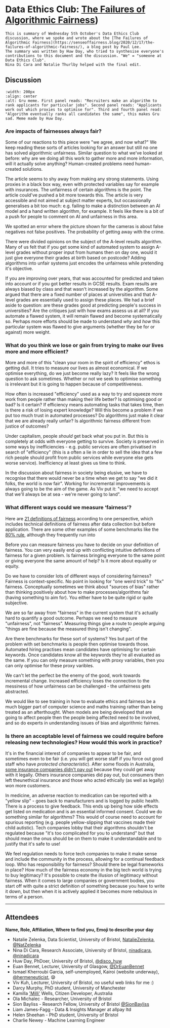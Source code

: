 # Data Ethics Club: [The Failures of Algorithmic Fairness](https://senseoffairness.blog/2020/12/17/the-failures-of-algorithmic-fairness/))
<!--Please don't edit the info panel below-->

```{admonition} What's this? 
This is summary of Wednesday 5th October's Data Ethics Club discussion, where we spoke and wrote about the [The Failures of Algorithmic Fairness](https://senseoffairness.blog/2020/12/17/the-failures-of-algorithmic-fairness/), a blog post by Paul Lee.
The summary was written by Huw Day, who tried to synthesise everyone's contributions to this document and the discussion. "We" = "someone at Data Ethics Club". 
Nina Di Cara and Natalie Thurlby helped with the final edit.
```

## Discussion

```{image} images/AlgoFair.png
:width: 200px
:align: center
:alt: Gru meme. First panel reads: "Recruiters make an algorithm to rank applicants for particular jobs". Second panel reads: "Applicants work out which proxies to optimise for". Third and fourth panel read: "Algorithm eventually ranks all candidates the same", this makes Gru sad. Meme made by Huw Day.
```

### Are impacts of fairnesses always fair? 

Some of our reactions to this piece were "we agree, and now what?" We keep reading these sorts of articles looking for an answer but still no one has solved algorithmic unfairness. Similar question to what we've looked at before: why are we doing all this work to gather more and more information, will it actually solve anything? Human-created problems need human-created solutions.

The article seems to shy away from making any strong statements. Using proxies in a black box way, even with protected variables say for example with insurances. The unfairness of certain algorithms is the point. The article could've pushed a bit more towards this. The article is very accessible and not aimed at subject matter experts, but occassionally generalises a bit too much: e.g. failing to make a distinction between an AI model and a hand written algorithm, for example. It feels like there is a bit of a push for people to comment on AI and unfairness in this area. 

We spotted an error where the picture shown for the cameras is about false negatives not false positives. The probability of getting away with the crime. 

There were divided opinions on the subject of the A-level results algorithm. Many of us felt that if you get some kind of automated system to assign A-level grades without proper input from humans then on day one, would it just give everyone their grades at birth based on postcode? Adding algorithms into unfair systems just encodes the unfairness while pretending it's objective.

If you are improving over years, that was accounted for predicted and taken into account or if you got better results in GCSE results. Exam results are always biased by class and that wasn't increased by the algorithm. Some argued that there are a fixed number of places at universities and that A-level grades are essentially used to assign these places. We had a brief aside to question: are these grades good at predicting people's success in universities? Are the critiques just with how exams assess us at all? If you automate a flawed system, it will remain flawed and become systematically so. Perhaps more efforts should be made to understand *why* and *how* this particular system was flawed to give arguments (whether they be for or against) more weight.

### What do you think we lose or gain from trying to make our lives more and more efficient?

More and more of this "clean your room in the spirit of efficiency" ethos is getting dull. It tries to measure our lives as almost economical. If we optimise everything, do we just become really lazy? It feels like the wrong question to ask sometimes. Whether or not we seek to optimise something is irrelevant but it is going to happen because of competitiveness.

How often is increased "efficiency" used as a way to try and squeeze more work from people rather than making their life better? Is optimising good or bad? Is it certain? If efficiency means automating tasks that takes time, then is there a risk of losing expert knowledge? Will this become a problem if we put too much trust in automated processes? Do algorithms just make it clear that we are already really unfair? Is algorithmic fairness different from justice of outcomes?

Under capitalism, people *should* get back what you put in. But this is completely at odds with everyone getting to survive. Society is preserved in some ways by inefficiencies - e.g. public services are often privatised in search of "efficiency" (this is a often a lie in order to sell the idea that a few rich people should profit from public services while everyone else gets worse service). Inefficiency at least gives us time to think.

In the discussion about fairness in society being elusive, we have to recognise that there would never be a time when we get to say "we did it folks, the world is now fair". Working for incremental improvements is always going to be the aim of the game. As Viv put it: "we need to accept that we'll always be at sea - we're never going to land". 

### What different ways could we measure ‘fairness’?

Here are [21 definitions of fairness](https://fairmlbook.org/tutorial2.html) according to one perspective, which includes technical definitions of fairness after data collection but before application. There are some other examples of some benchmarks like the
[80% rule](https://en.wikipedia.org/wiki/Disparate_impact#The_80%_rule), although they frequently run into 

Before you can measure fairness you have to decide on your definition of fairness. You can very easily end up with conflicting intuitive definitions of fairness for a given problem. Is fairness bringing everyone to the same point or giving everyone the same amount of help? Is it more about equality or equity.

Do we have to consider lots of different ways of considering fairness? Fairness is context-specific. No point in looking for "one weird trick" to "fix" fairness. Conceptually sometimes we think about "sources of bias" rather than thinking positively about how to make processes/algorithms fair (having something to aim for). You either have to be quite rigid or quite subjective.

We are so far away from "fairness" in the current system that it's actually hard to quantify a good outcome. Perhaps we need to measure "unfairness", not "fairness". Measuring things give a route to people arguing "things are fine because the measured thing isn't changing".

Are there benchmarks for these sort of systems? Yes but part of the problem with set benchmarks is people then optimise towards those. Automated hiring practises mean candidates have optimising for certain keywords. Once candidates know all the keywords they're all evaluated as the same. If you can only measure something with proxy variables, then you can only optimise for these proxy varibles.

We can't let the perfect be the enemy of the good, work towards incremental change. Increased efficiency loses the connection to the messiness of how unfairness can be challenged - the unfairness gets abstracted.

We would like to see training in how to evaluate ethics and fairness be a much bigger part of computer science and maths training rather than being treated as an afterthought. When models are being developed that are going to affect people then the people being affected need to be involved, and so do experts in understanding issues of bias and algorithmic fairnes.

### Is there an acceptable level of fairness we could require before releasing new technologies? How would this work in practice?

It's in the financial interest of companies to appear to be fair, and sometimes even to be fair (i.e. you will get worse staff if you force out good staff who have *protected characteristic*). After some floods in Australia, [some insurance companies didn't pay out](https://www.theguardian.com/australia-news/2022/mar/10/insurance-fine-print-may-mean-thousands-of-flood-victims-are-unable-to-claim-report-says) because they could get away with it legally. Others insurance companies did pay out, but consumers then left theunethical insurance and those who acted ethically (as well as legally) won more customers.

In medicine, an adverse reaction to medication can be reported with a "yellow slip" - goes back to manufacturers and is logged by public health. There is a process to give feedback. This ends up being how side effects get listed on medication and is an essential informed consent. Could we do something similar for algorithms? This would of course need to account for spurious reporting (e.g. people yellow-slipping that vaccines made their child autistic). Tech companies lobby that their algorithms shouldn't be regulated because "it's too complicated for you to understand" but that should mean the onus should be on them to make it understandable and to justify that it's safe to use!

We feel regulation needs to force tech companies to make it make sense and include the community in the process, allowing for a continual feedback loop. Who has responsibility for fairness? Should there be legal frameworks in place? How much of the fairness economy in the big tech world is trying to buy legitimacy? It's possible to create the illusion of legitimacy without fairness. When it comes to large companies or government bodies, you start off with quite a strict definition of something because you have to write it down, but then when it is actively applied it becomes more nebulous in terms of a person.

--- 

## Attendees

__Name, Role, Affiliation, Where to find you, Emoji to describe your day__
- Natalie Zelenka, Data Scientist, University of Bristol, [NatalieZelenka](https://github.com/NatalieZelenka/), [@NatZelenka](https://twitter.com/NatZelenka) 
- Nina Di Cara, Research Associate, University of Bristol, [ninadicara](https://github.com/ninadicara/), [@ninadicara](https://twitter.com/ninadicara)
- Huw Day, PhDoer, University of Bristol, [@disco_huw](https://twitter.com/disco_huw)
- Euan Bennet, Lecturer, University of Glasgow, [@DrEuanBennet](https://twitter.com/DrEuanBennet)
- Ismael Kherroubi Garcia, self-unemployed, Kairoi (website underway), [@hermeneuticist](https://twitter.com/hermeneuticist), :sleepy:
- Viv Kuh, Lecturer, University of Bristol, no useful web links for me :)
- Darcy Murphy, PhD student, University of Manchester
- Kamilla ['Milli'](https://www.linkedin.com/in/kamilla-wells/) Wells, Citizen Developer, Australia
- Ola Michalec - Researcher, University of Bristol
- Sion Bayliss - Research Fellow, University of Bristol [@SionBayliss](https://github.com/SionBayliss/)
- Liam James-Fagg - Data & Insights Manager at allpay ltd
- Helen Sheehan - PhD student, University of Bristol
- Charlie Newey - Machine Learning Engineer
